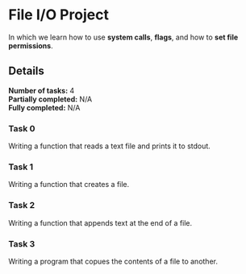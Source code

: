 # File I/O Project
In which we learn how to use __system calls__, __flags__, and how to __set file permissions__.<br/>
## Details
__Number of tasks:__ 4<br/>
__Partially completed:__ N/A<br/>
__Fully completed:__ N/A<br/>
### Task 0
Writing a function that reads a text file and prints it to stdout.
### Task 1
Writing a function that creates a file.
### Task 2
Writing a function that appends text at the end of a file.
### Task 3
Writing a program that copues the contents of a file to another.